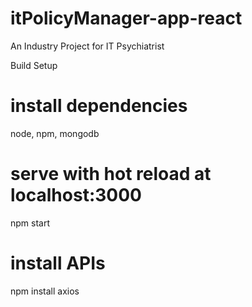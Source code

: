 # itPolicyManager-app-react
An Industry Project for IT Psychiatrist

Build Setup
# install dependencies
node, 
npm,
mongodb 

# serve with hot reload at localhost:3000
npm start

# install APIs
npm install axios

